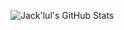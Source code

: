 ![Jack'lul's GitHub Stats](https://github-readme-stats.vercel.app/api?username=jacklul&count_private=true&show_icons=true&theme=transparent)

<!--
### Hi there 🐾

**jacklul/jacklul** is a ✨ _special_ ✨ repository because its `README.md` (this file) appears on your GitHub profile.

Here are some ideas to get you started:

- 🔭 I’m currently working on ...
- 🌱 I’m currently learning ...
- 👯 I’m looking to collaborate on ...
- 🤔 I’m looking for help with ...
- 💬 Ask me about ...
- 📫 How to reach me: ...
- 😄 Pronouns: ...
- ⚡ Fun fact: ...
-->
